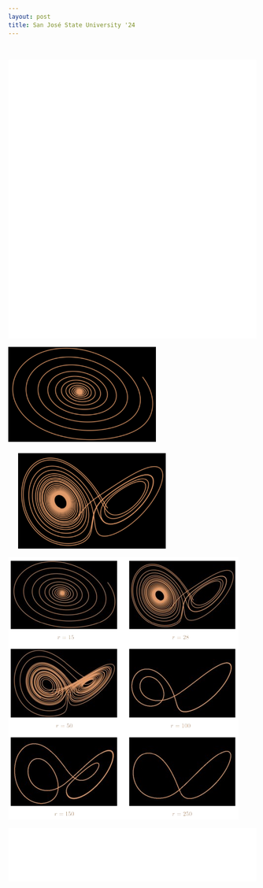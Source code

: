 ```yaml
---
layout: post
title: San José State University '24
---
```

<br>

![Lorenz system intro](lorenz-1.png)

<img src="lorenz_r15.png" style="width:300px;margin: 0px 0px 20px 0px;"><img src="lorenz_r28.png" style="width:300px;margin: 0px 0px 0px 20px;">


![plots](lorenz.png)
<br>

![Lorenz system outro](lorenz-2.png)
